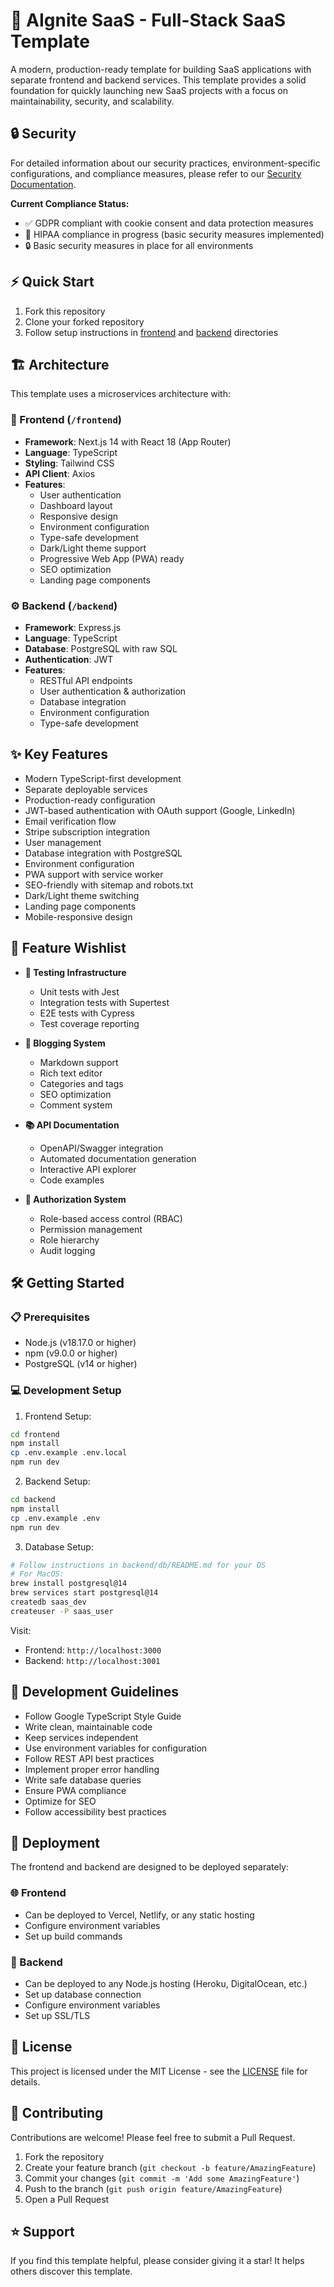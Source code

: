 # 🚀 AIgnite SaaS - Full-Stack SaaS Template

A modern, production-ready template for building SaaS applications with separate frontend and backend services. This template provides a solid foundation for quickly launching new SaaS projects with a focus on maintainability, security, and scalability.

## 🔒 Security

For detailed information about our security practices, environment-specific configurations, and compliance measures, please refer to our [Security Documentation](SECURITY.md).

**Current Compliance Status:**
- ✅ GDPR compliant with cookie consent and data protection measures
- 🚧 HIPAA compliance in progress (basic security measures implemented)
- 🔒 Basic security measures in place for all environments

## ⚡ Quick Start

1. Fork this repository
2. Clone your forked repository
3. Follow setup instructions in [frontend](./frontend/README.md) and [backend](./backend/README.md) directories

## 🏗️ Architecture

This template uses a microservices architecture with:

### 🎨 Frontend (`/frontend`)
- **Framework**: Next.js 14 with React 18 (App Router)
- **Language**: TypeScript
- **Styling**: Tailwind CSS
- **API Client**: Axios
- **Features**:
  - User authentication
  - Dashboard layout
  - Responsive design
  - Environment configuration
  - Type-safe development
  - Dark/Light theme support
  - Progressive Web App (PWA) ready
  - SEO optimization
  - Landing page components

### ⚙️ Backend (`/backend`)
- **Framework**: Express.js
- **Language**: TypeScript
- **Database**: PostgreSQL with raw SQL
- **Authentication**: JWT
- **Features**:
  - RESTful API endpoints
  - User authentication & authorization
  - Database integration
  - Environment configuration
  - Type-safe development

## ✨ Key Features
- Modern TypeScript-first development
- Separate deployable services
- Production-ready configuration
- JWT-based authentication with OAuth support (Google, LinkedIn)
- Email verification flow
- Stripe subscription integration
- User management
- Database integration with PostgreSQL
- Environment configuration
- PWA support with service worker
- SEO-friendly with sitemap and robots.txt
- Dark/Light theme switching
- Landing page components
- Mobile-responsive design

## 🎯 Feature Wishlist
- **🧪 Testing Infrastructure**
  - Unit tests with Jest
  - Integration tests with Supertest
  - E2E tests with Cypress
  - Test coverage reporting

- **📝 Blogging System**
  - Markdown support
  - Rich text editor
  - Categories and tags
  - SEO optimization
  - Comment system

- **📚 API Documentation**
  - OpenAPI/Swagger integration
  - Automated documentation generation
  - Interactive API explorer
  - Code examples

- **🔐 Authorization System**
  - Role-based access control (RBAC)
  - Permission management
  - Role hierarchy
  - Audit logging

## 🛠️ Getting Started

### 📋 Prerequisites
- Node.js (v18.17.0 or higher)
- npm (v9.0.0 or higher)
- PostgreSQL (v14 or higher)

### 💻 Development Setup

1. Frontend Setup:
```bash
cd frontend
npm install
cp .env.example .env.local
npm run dev
```

2. Backend Setup:
```bash
cd backend
npm install
cp .env.example .env
npm run dev
```

3. Database Setup:
```bash
# Follow instructions in backend/db/README.md for your OS
# For MacOS:
brew install postgresql@14
brew services start postgresql@14
createdb saas_dev
createuser -P saas_user
```

Visit:
- Frontend: `http://localhost:3000`
- Backend: `http://localhost:3001`

## 📝 Development Guidelines
- Follow Google TypeScript Style Guide
- Write clean, maintainable code
- Keep services independent
- Use environment variables for configuration
- Follow REST API best practices
- Implement proper error handling
- Write safe database queries
- Ensure PWA compliance
- Optimize for SEO
- Follow accessibility best practices

## 🚀 Deployment

The frontend and backend are designed to be deployed separately:

### 🌐 Frontend
- Can be deployed to Vercel, Netlify, or any static hosting
- Configure environment variables
- Set up build commands

### 🔧 Backend
- Can be deployed to any Node.js hosting (Heroku, DigitalOcean, etc.)
- Set up database connection
- Configure environment variables
- Set up SSL/TLS

## 📄 License

This project is licensed under the MIT License - see the [LICENSE](LICENSE) file for details.

## 🤝 Contributing

Contributions are welcome! Please feel free to submit a Pull Request.

1. Fork the repository
2. Create your feature branch (`git checkout -b feature/AmazingFeature`)
3. Commit your changes (`git commit -m 'Add some AmazingFeature'`)
4. Push to the branch (`git push origin feature/AmazingFeature`)
5. Open a Pull Request

## ⭐ Support

If you find this template helpful, please consider giving it a star! It helps others discover this template.
